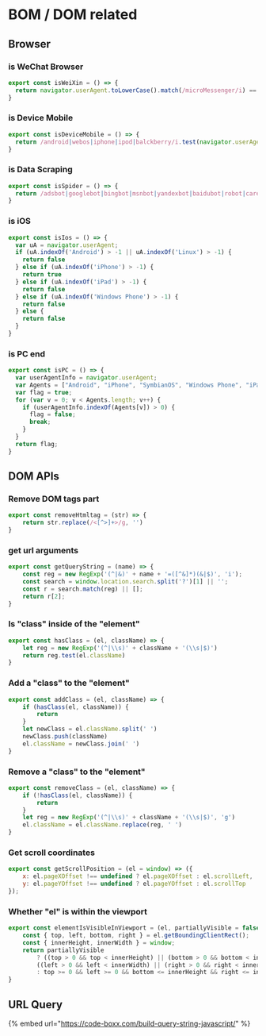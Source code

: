 # BOM / DOM related

## Browser

### is WeChat Browser

```javascript
export const isWeiXin = () => {
  return navigator.userAgent.toLowerCase().match(/microMessenger/i) == 'micromessenger'
}
```

### is Device Mobile

```javascript
export const isDeviceMobile = () => {
  return /android|webos|iphone|ipod|balckberry/i.test(navigator.userAgent.toLowerCase());
}
```

### is Data Scraping

```javascript
export const isSpider = () => {
  return /adsbot|googlebot|bingbot|msnbot|yandexbot|baidubot|robot|careerbot|seznambot|bot|baiduspider|jikespider|symantecspider|scannerlwebcrawler|crawler|360spider|sosospider|sogou web sprider|sogou orion spider/.test(navigator.userAgent.toLowerCase());
}
```

### is iOS

```javascript
export const isIos = () => {
  var uA = navigator.userAgent;
  if (uA.indexOf('Android') > -1 || uA.indexOf('Linux') > -1) {
    return false
  } else if (uA.indexOf('iPhone') > -1) {
    return true
  } else if (uA.indexOf('iPad') > -1) {
    return false
  } else if (uA.indexOf('Windows Phone') > -1) {
    return false
  } else {
    return false
  }
}
```

### is PC end

```javascript
export const isPC = () => {
  var userAgentInfo = navigator.userAgent;
  var Agents = ["Android", "iPhone", "SymbianOS", "Windows Phone", "iPad", "iPod"];
  var flag = true;
  for (var v = 0; v < Agents.length; v++) {
    if (userAgentInfo.indexOf(Agents[v]) > 0) {
      flag = false;
      break;
    }
  }
  return flag;
}
```

## DOM APIs

### Remove DOM tags part

```javascript
export const removeHtmltag = (str) => {
    return str.replace(/<[^>]+>/g, '')
}
```

### get url arguments

```javascript
export const getQueryString = (name) => {
    const reg = new RegExp('(^|&)' + name + '=([^&]*)(&|$)', 'i');
    const search = window.location.search.split('?')[1] || '';
    const r = search.match(reg) || [];
    return r[2];
}
```

### Is "class" inside of the "element"

```javascript
export const hasClass = (el, className) => {
    let reg = new RegExp('(^|\\s)' + className + '(\\s|$)')
    return reg.test(el.className)
}
```

### Add a "class" to the "element"

```javascript
export const addClass = (el, className) => {
    if (hasClass(el, className)) {
        return
    }
    let newClass = el.className.split(' ')
    newClass.push(className)
    el.className = newClass.join(' ')
}
```

### Remove a "class" to the "element"

```javascript
export const removeClass = (el, className) => {
    if (!hasClass(el, className)) {
        return
    }
    let reg = new RegExp('(^|\\s)' + className + '(\\s|$)', 'g')
    el.className = el.className.replace(reg, ' ')
}
```

### Get scroll coordinates

```javascript
export const getScrollPosition = (el = window) => ({
    x: el.pageXOffset !== undefined ? el.pageXOffset : el.scrollLeft,
    y: el.pageYOffset !== undefined ? el.pageYOffset : el.scrollTop
});
```

### Whether "el" is within the viewport

```javascript
export const elementIsVisibleInViewport = (el, partiallyVisible = false) => {
    const { top, left, bottom, right } = el.getBoundingClientRect();
    const { innerHeight, innerWidth } = window;
    return partiallyVisible
        ? ((top > 0 && top < innerHeight) || (bottom > 0 && bottom < innerHeight)) &&
        ((left > 0 && left < innerWidth) || (right > 0 && right < innerWidth))
        : top >= 0 && left >= 0 && bottom <= innerHeight && right <= innerWidth;
}
```

## URL Query

{% embed url="https://code-boxx.com/build-query-string-javascript/" %}

